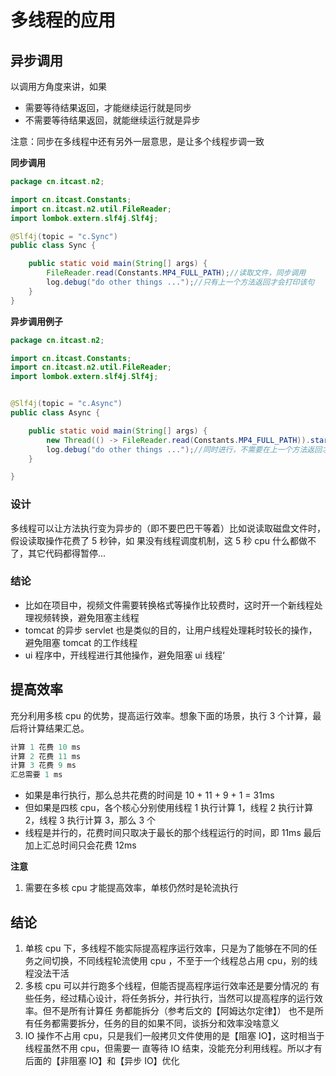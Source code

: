 # 多线程的应用

## 异步调用

以调用方角度来讲，如果

- 需要等待结果返回，才能继续运行就是同步
- 不需要等待结果返回，就能继续运行就是异步

注意：同步在多线程中还有另外一层意思，是让多个线程步调一致

**同步调用**

```java
package cn.itcast.n2;

import cn.itcast.Constants;
import cn.itcast.n2.util.FileReader;
import lombok.extern.slf4j.Slf4j;

@Slf4j(topic = "c.Sync")
public class Sync {

    public static void main(String[] args) {
        FileReader.read(Constants.MP4_FULL_PATH);//读取文件，同步调用
        log.debug("do other things ...");//只有上一个方法返回才会打印该句
    }
}
```

**异步调用例子**

```java
package cn.itcast.n2;

import cn.itcast.Constants;
import cn.itcast.n2.util.FileReader;
import lombok.extern.slf4j.Slf4j;


@Slf4j(topic = "c.Async")
public class Async {

    public static void main(String[] args) {
        new Thread(() -> FileReader.read(Constants.MP4_FULL_PATH)).start();//两个线程
        log.debug("do other things ...");//同时进行，不需要在上一个方法返回才继续执行
    }

}
```

### 设计

多线程可以让方法执行变为异步的（即不要巴巴干等着）比如说读取磁盘文件时，假设读取操作花费了 5 秒钟，如
果没有线程调度机制，这 5 秒 cpu 什么都做不了，其它代码都得暂停...



### 结论

- 比如在项目中，视频文件需要转换格式等操作比较费时，这时开一个新线程处理视频转换，避免阻塞主线程
- tomcat 的异步 servlet 也是类似的目的，让用户线程处理耗时较长的操作，避免阻塞 tomcat 的工作线程
- ui 程序中，开线程进行其他操作，避免阻塞 ui 线程‘

## 提高效率

充分利用多核 cpu 的优势，提高运行效率。想象下面的场景，执行 3 个计算，最后将计算结果汇总。

```java
计算 1 花费 10 ms
计算 2 花费 11 ms
计算 3 花费 9 ms
汇总需要 1 ms
```

- 如果是串行执行，那么总共花费的时间是 10 + 11 + 9 + 1 = 31ms
- 但如果是四核 cpu，各个核心分别使用线程 1 执行计算 1，线程 2 执行计算 2，线程 3 执行计算 3，那么 3 个
- 线程是并行的，花费时间只取决于最长的那个线程运行的时间，即 11ms 最后加上汇总时间只会花费 12ms



**注意**

1. 需要在多核 cpu 才能提高效率，单核仍然时是轮流执行



## 结论

1. 单核 cpu 下，多线程不能实际提高程序运行效率，只是为了能够在不同的任务之间切换，不同线程轮流使用
cpu ，不至于一个线程总占用 cpu，别的线程没法干活
2. 多核 cpu 可以并行跑多个线程，但能否提高程序运行效率还是要分情况的
有些任务，经过精心设计，将任务拆分，并行执行，当然可以提高程序的运行效率。但不是所有计算任
务都能拆分（参考后文的【阿姆达尔定律】）
也不是所有任务都需要拆分，任务的目的如果不同，谈拆分和效率没啥意义
3. IO 操作不占用 cpu，只是我们一般拷贝文件使用的是【阻塞 IO】，这时相当于线程虽然不用 cpu，但需要一
直等待 IO 结束，没能充分利用线程。所以才有后面的【非阻塞 IO】和【异步 IO】优化







